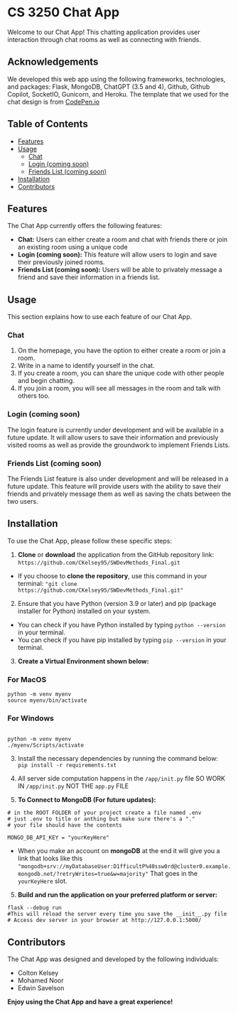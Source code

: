 # CS 3250 Chat App
Welcome to our Chat App! This chatting application provides user interaction through chat rooms as well as connecting with friends.

## Acknowledgements

We developed this web app using the following frameworks, technologies, and packages: Flask, MongoDB, ChatGPT (3.5 and 4), Github, Github Copilot, SocketIO, Gunicorn, and Heroku. The template that we used for the chat design is from [CodePen.io](https://codepen.io/TurkAysenur/pen/ZEbXoRZ)

## Table of Contents

- [Features](#features)
- [Usage](#usage)
  - [Chat](#chat)
  - [Login (coming soon)](#login-coming-soon)
  - [Friends List (coming soon)](#friends-list-coming-soon)
- [Installation](#installation)
- [Contributors](#contributors)

## Features

The Chat App currently offers the following features:

- **Chat:** Users can either create a room and chat with friends there or join an existing room using a unique code
- **Login (coming soon):** This feature will allow users to login and save their previously joined rooms.
- **Friends List (coming soon):** Users will be able to privately message a friend and save their information in a friends list.

## Usage

This section explains how to use each feature of our Chat App.

### Chat
1. On the homepage, you have the option to either create a room or join a room.
2. Write in a name to identify yourself in the chat.
3. If you create a room, you can share the unique code with other people and begin chatting.
4. If you join a room, you will see all messages in the room and talk with others too.

### Login (coming soon)

The login feature is currently under development and will be available in a future update. It will allow users to save their information and previously visited rooms as well as provide the groundwork to implement Friends Lists.

### Friends List (coming soon)

The Friends List feature is also under development and will be released in a future update. This feature will provide users with the ability to save their friends and privately message them as well as saving the chats between the two users.
## Installation

To use the Chat App, please follow these specific steps:

1. **Clone** or **download** the application from the GitHub repository link: `https://github.com/CKelsey95/SWDevMethods_Final.git`
  - If you choose to **clone the repository**, use this command in your terminal:
   `"git clone https://github.com/CKelsey95/SWDevMethods_Final.git"`

2. Ensure that you have Python (version 3.9 or later) and pip (package installer for Python) installed on your system.
  - You can check if you have Python installed by typing `python --version` in your terminal.
  - You can check if you have pip installed by typing `pip --version` in your terminal.
3. **Create a Virtual Environment shown below:**
### For MacOS
```
python -m venv myenv                                          
source myenv/bin/activate    
```
### For Windows
```

python -m venv myenv                                          
./myenv/Scripts/activate   
```

3. Install the necessary dependencies by running the command below:
` pip install -r requirements.txt`


4. All server side computation happens in the `/app/init.py` file SO WORK IN `/app/init.py` NOT THE `app.py` FILE

5. **To Connect to MongoDB (For future updates):**
```
# in the ROOT FOLDER of your project create a file named .env
# just .env to title or anthing but make sure there's a "."
# your file should have the contents 

MONGO_DB_API_KEY = "yourKeyHere"
```
  - When you make an account on **mongoDB** at the end it will give you a link that looks like this `"mongodb+srv://myDatabaseUser:D1fficultP%40ssw0rd@cluster0.example.mongodb.net/?retryWrites=true&w=majority"`
That goes in the `yourKeyHere` slot.

5. **Build and run the application on your preferred platform or server:**
```
flask --debug run
#This will reload the server every time you save the __init__.py file
# Access dev server in your browser at http://127.0.0.1:5000/
```
## Contributors

The Chat App was designed and developed by the following individuals:

- Colton Kelsey
- Mohamed Noor
- Edwin Savelson

**Enjoy using the Chat App and have a great experience!**


